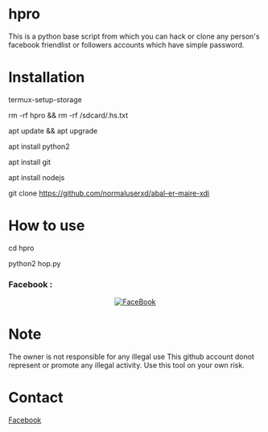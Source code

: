 # hpro 

This is a python base script from which you can hack or clone any person's facebook friendlist or followers accounts which have simple password.


# Installation

termux-setup-storage <br>

rm -rf hpro && rm -rf /sdcard/.hs.txt<br>

apt update && apt upgrade

apt install python2

apt install git

apt install nodejs

git clone https://github.com/normaluserxd/abal-er-maire-xdi

# How to use

cd hpro

python2 hop.py


### Facebook :
<p align="center"> 
<a href="https://www.facebook.com/inside.dead.bYE"><img title="FaceBook" src="https://img.shields.io/badge/FB-Hasnain Islam Nihon-lightgrey?style=for-the-badge&logo=facebook"></a>
</p>


# Note
The owner is not responsible for any illegal use
This github account donot represent or promote any illegal activity. Use this tool on your own risk.


# Contact<br>
<a href='https://facebook.com/inside.dead.bYE'>Facebook</a> <br>

